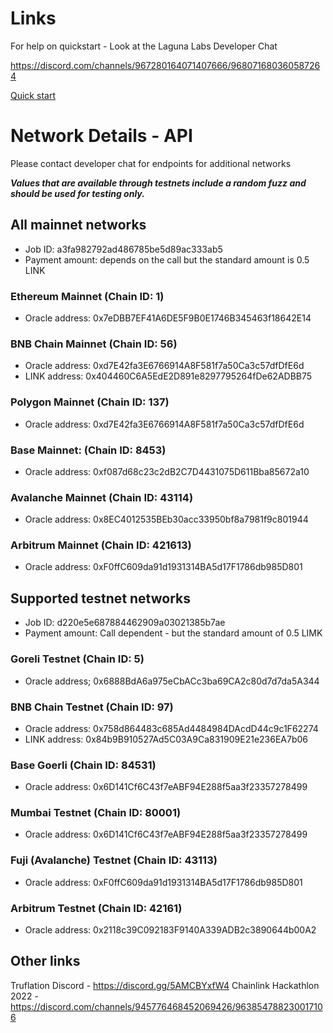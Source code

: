 # Links

For help on quickstart - Look at the Laguna Labs Developer Chat

https://discord.com/channels/967280164071407666/968071680360587264

[Quick start](QuickStart.md)

# Network Details - API

Please contact developer chat for endpoints for additional networks

***Values that are available through testnets include a random fuzz and should be used for testing only.***

## All mainnet networks
- Job ID: a3fa982792ad486785be5d89ac333ab5
- Payment amount: depends on the call but the standard amount is 0.5 LINK

### Ethereum Mainnet (Chain ID: 1)
- Oracle address: 0x7eDBB7EF41A6DE5F9B0E1746B345463f18642E14

### BNB Chain Mainnet (Chain ID: 56)
- Oracle address: 0xd7E42fa3E6766914A8F581f7a50Ca3c57dfDfE6d
- LINK address: 0x404460C6A5EdE2D891e8297795264fDe62ADBB75

### Polygon Mainnet (Chain ID: 137)
- Oracle address: 0xd7E42fa3E6766914A8F581f7a50Ca3c57dfDfE6d

### Base Mainnet: (Chain ID: 8453)
- Oracle address: 0xf087d68c23c2dB2C7D4431075D611Bba85672a10

### Avalanche Mainnet (Chain ID: 43114)
- Oracle address: 0x8EC4012535BEb30acc33950bf8a7981f9c801944

### Arbitrum Mainnet (Chain ID: 421613)
- Oracle address: 0xF0ffC609da91d1931314BA5d17F1786db985D801

## Supported testnet networks
- Job ID: d220e5e687884462909a03021385b7ae
- Payment amount: Call dependent - but the standard amount of 0.5 LIMK

### Goreli Testnet (Chain ID: 5)
 - Oracle address; 0x6888BdA6a975eCbACc3ba69CA2c80d7d7da5A344

### BNB Chain Testnet (Chain ID: 97)
- Oracle address: 0x758d864483c685Ad4484984DAcdD44c9c1F62274
- LINK address: 0x84b9B910527Ad5C03A9Ca831909E21e236EA7b06

### Base Goerli (Chain ID: 84531)
 - Oracle address: 0x6D141Cf6C43f7eABF94E288f5aa3f23357278499

### Mumbai Testnet (Chain ID: 80001)
- Oracle address: 0x6D141Cf6C43f7eABF94E288f5aa3f23357278499

### Fuji (Avalanche) Testnet (Chain ID: 43113)
- Oracle address: 0xF0ffC609da91d1931314BA5d17F1786db985D801

### Arbitrum Testnet (Chain ID: 42161)
- Oracle address: 0x2118c39C092183F9140A339ADB2c3890644b00A2

## Other links

Truflation Discord - https://discord.gg/5AMCBYxfW4
Chainlink Hackathlon 2022 - https://discord.com/channels/945776468452069426/963854788230017106
